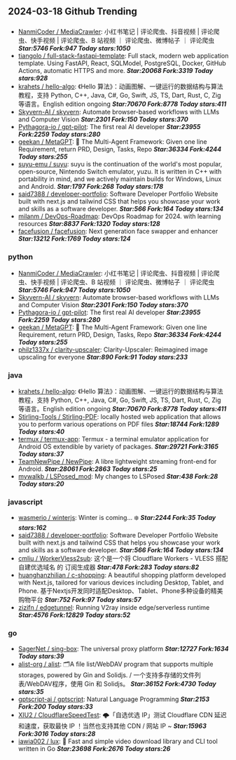 ## 2024-03-18 Github Trending

### 
* [NanmiCoder / MediaCrawler](https://github.com/NanmiCoder/MediaCrawler): 小红书笔记 | 评论爬虫、抖音视频 | 评论爬虫、快手视频 | 评论爬虫、B 站视频 ｜ 评论爬虫、微博帖子 ｜ 评论爬虫 ***Star:5746 Fork:947 Today stars:1050***
* [tiangolo / full-stack-fastapi-template](https://github.com/tiangolo/full-stack-fastapi-template): Full stack, modern web application template. Using FastAPI, React, SQLModel, PostgreSQL, Docker, GitHub Actions, automatic HTTPS and more. ***Star:20068 Fork:3319 Today stars:928***
* [krahets / hello-algo](https://github.com/krahets/hello-algo): 《Hello 算法》：动画图解、一键运行的数据结构与算法教程，支持 Python, C++, Java, C#, Go, Swift, JS, TS, Dart, Rust, C, Zig 等语言。English edition ongoing ***Star:70670 Fork:8778 Today stars:411***
* [Skyvern-AI / skyvern](https://github.com/Skyvern-AI/skyvern): Automate browser-based workflows with LLMs and Computer Vision ***Star:2301 Fork:150 Today stars:370***
* [Pythagora-io / gpt-pilot](https://github.com/Pythagora-io/gpt-pilot): The first real AI developer ***Star:23955 Fork:2259 Today stars:280***
* [geekan / MetaGPT](https://github.com/geekan/MetaGPT): 🌟 The Multi-Agent Framework: Given one line Requirement, return PRD, Design, Tasks, Repo ***Star:36334 Fork:4244 Today stars:255***
* [suyu-emu / suyu](https://github.com/suyu-emu/suyu): suyu is the continuation of the world's most popular, open-source, Nintendo Switch emulator, yuzu. It is written in C++ with portability in mind, and we actively maintain builds for Windows, Linux and Android. ***Star:1797 Fork:268 Today stars:178***
* [said7388 / developer-portfolio](https://github.com/said7388/developer-portfolio): Software Developer Portfolio Website built with next.js and tailwind CSS that helps you showcase your work and skills as a software developer. ***Star:566 Fork:164 Today stars:134***
* [milanm / DevOps-Roadmap](https://github.com/milanm/DevOps-Roadmap): DevOps Roadmap for 2024. with learning resources ***Star:8837 Fork:1320 Today stars:128***
* [facefusion / facefusion](https://github.com/facefusion/facefusion): Next generation face swapper and enhancer ***Star:13212 Fork:1769 Today stars:124***

### python
* [NanmiCoder / MediaCrawler](https://github.com/NanmiCoder/MediaCrawler): 小红书笔记 | 评论爬虫、抖音视频 | 评论爬虫、快手视频 | 评论爬虫、B 站视频 ｜ 评论爬虫、微博帖子 ｜ 评论爬虫 ***Star:5746 Fork:947 Today stars:1050***
* [Skyvern-AI / skyvern](https://github.com/Skyvern-AI/skyvern): Automate browser-based workflows with LLMs and Computer Vision ***Star:2301 Fork:150 Today stars:370***
* [Pythagora-io / gpt-pilot](https://github.com/Pythagora-io/gpt-pilot): The first real AI developer ***Star:23955 Fork:2259 Today stars:280***
* [geekan / MetaGPT](https://github.com/geekan/MetaGPT): 🌟 The Multi-Agent Framework: Given one line Requirement, return PRD, Design, Tasks, Repo ***Star:36334 Fork:4244 Today stars:255***
* [philz1337x / clarity-upscaler](https://github.com/philz1337x/clarity-upscaler): Clarity-Upscaler: Reimagined image upscaling for everyone ***Star:890 Fork:91 Today stars:233***

### java
* [krahets / hello-algo](https://github.com/krahets/hello-algo): 《Hello 算法》：动画图解、一键运行的数据结构与算法教程，支持 Python, C++, Java, C#, Go, Swift, JS, TS, Dart, Rust, C, Zig 等语言。English edition ongoing ***Star:70670 Fork:8778 Today stars:411***
* [Stirling-Tools / Stirling-PDF](https://github.com/Stirling-Tools/Stirling-PDF): locally hosted web application that allows you to perform various operations on PDF files ***Star:18744 Fork:1289 Today stars:40***
* [termux / termux-app](https://github.com/termux/termux-app): Termux - a terminal emulator application for Android OS extendible by variety of packages. ***Star:29721 Fork:3165 Today stars:37***
* [TeamNewPipe / NewPipe](https://github.com/TeamNewPipe/NewPipe): A libre lightweight streaming front-end for Android. ***Star:28061 Fork:2863 Today stars:25***
* [mywalkb / LSPosed_mod](https://github.com/mywalkb/LSPosed_mod): My changes to LSPosed ***Star:438 Fork:28 Today stars:20***

### javascript
* [wasmerio / winterjs](https://github.com/wasmerio/winterjs): Winter is coming... ❄️ ***Star:2244 Fork:35 Today stars:162***
* [said7388 / developer-portfolio](https://github.com/said7388/developer-portfolio): Software Developer Portfolio Website built with next.js and tailwind CSS that helps you showcase your work and skills as a software developer. ***Star:566 Fork:164 Today stars:134***
* [cmliu / WorkerVless2sub](https://github.com/cmliu/WorkerVless2sub): 这个是一个将 Cloudflare Workers - VLESS 搭配 自建优选域名 的 订阅生成器 ***Star:478 Fork:283 Today stars:82***
* [huanghanzhilian / c-shopping](https://github.com/huanghanzhilian/c-shopping): A beautiful shopping platform developed with Next.js, tailored for various devices including Desktop, Tablet, and Phone. 基于Nextjs开发同时适配Desktop、Tablet、Phone多种设备的精美购物平台 ***Star:752 Fork:97 Today stars:57***
* [zizifn / edgetunnel](https://github.com/zizifn/edgetunnel): Running V2ray inside edge/serverless runtime ***Star:4576 Fork:12829 Today stars:52***

### go
* [SagerNet / sing-box](https://github.com/SagerNet/sing-box): The universal proxy platform ***Star:12727 Fork:1634 Today stars:39***
* [alist-org / alist](https://github.com/alist-org/alist): 🗂️A file list/WebDAV program that supports multiple storages, powered by Gin and Solidjs. / 一个支持多存储的文件列表/WebDAV程序，使用 Gin 和 Solidjs。 ***Star:36152 Fork:4730 Today stars:35***
* [gptscript-ai / gptscript](https://github.com/gptscript-ai/gptscript): Natural Language Programming ***Star:2153 Fork:200 Today stars:33***
* [XIU2 / CloudflareSpeedTest](https://github.com/XIU2/CloudflareSpeedTest): 🌩「自选优选 IP」测试 Cloudflare CDN 延迟和速度，获取最快 IP ！当然也支持其他 CDN / 网站 IP ~ ***Star:15963 Fork:3016 Today stars:28***
* [iawia002 / lux](https://github.com/iawia002/lux): 👾 Fast and simple video download library and CLI tool written in Go ***Star:23698 Fork:2676 Today stars:26***
